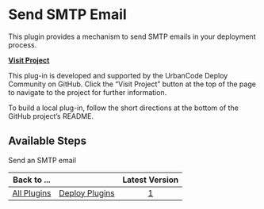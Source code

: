 
Send SMTP Email
===============

This plugin provides a mechanism to send SMTP emails in your deployment process.

**[Visit Project](https://github.com/UrbanCode/Send-SMTP-Email-UCD)**

This plug-in is developed and supported by the UrbanCode Deploy Community on GitHub. Click the “Visit Project” button at the top of the page to navigate to the project for further information.

To build a local plug-in, follow the short directions at the bottom of the GitHub project’s README.


Available Steps
---------------

Send an SMTP email



|Back to ...||Latest Version|
| :---: | :---: | :---: |
|[All Plugins](../../index.md)|[Deploy Plugins](../README.md)|[1](https://github.com/UrbanCode/Send-SMTP-Email-UCD/releases/download/1/smtp-email-open-dev.zip)|
